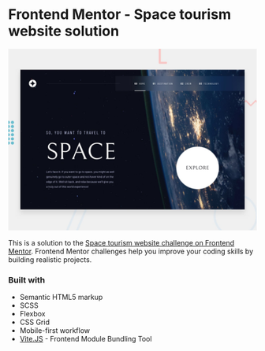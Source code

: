 # Frontend Mentor - Space tourism website solution

![](./src/assets/preview.jpg)

This is a solution to the [Space tourism website challenge on Frontend Mentor](https://www.frontendmentor.io/challenges/space-tourism-multipage-website-gRWj1URZ3). Frontend Mentor challenges help you improve your coding skills by building realistic projects.

### Built with

- Semantic HTML5 markup
- SCSS
- Flexbox
- CSS Grid
- Mobile-first workflow
- [Vite.JS](https://vitejs.dev/) - Frontend Module Bundling Tool
